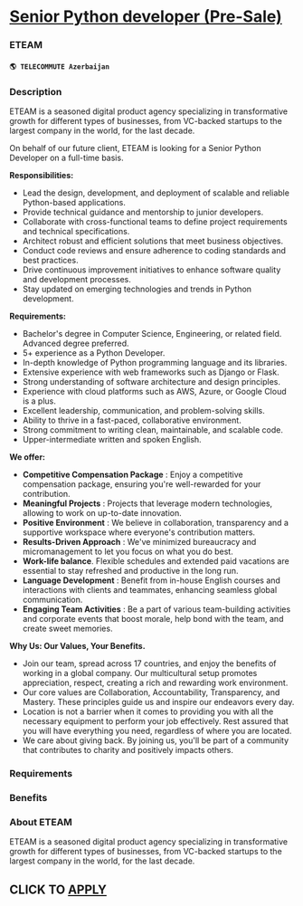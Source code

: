 # [Senior Python developer (Pre-Sale)](https://www.remotewlb.com/apply/senior-python-developer-pre-sale)  
### ETEAM  
#### `🌎 TELECOMMUTE Azerbaijan`  

### **Description**

ETEAM is a seasoned digital product agency specializing in transformative growth for different types of businesses, from VC-backed startups to the largest company in the world, for the last decade.

On behalf of our future client, ETEAM is looking for a Senior Python Developer on a full-time basis.

 **Responsibilities:**

  * Lead the design, development, and deployment of scalable and reliable Python-based applications.
  * Provide technical guidance and mentorship to junior developers.
  * Collaborate with cross-functional teams to define project requirements and technical specifications.
  * Architect robust and efficient solutions that meet business objectives.
  * Conduct code reviews and ensure adherence to coding standards and best practices.
  * Drive continuous improvement initiatives to enhance software quality and development processes.
  * Stay updated on emerging technologies and trends in Python development.

**Requirements:**

  * Bachelor's degree in Computer Science, Engineering, or related field. Advanced degree preferred.
  * 5+ experience as a Python Developer.
  * In-depth knowledge of Python programming language and its libraries.
  * Extensive experience with web frameworks such as Django or Flask.
  * Strong understanding of software architecture and design principles.
  * Experience with cloud platforms such as AWS, Azure, or Google Cloud is a plus.
  * Excellent leadership, communication, and problem-solving skills.
  * Ability to thrive in a fast-paced, collaborative environment.
  * Strong commitment to writing clean, maintainable, and scalable code.
  * Upper-intermediate written and spoken English.

**We offer:**

  * **Competitive Compensation Package** : Enjoy a competitive compensation package, ensuring you're well-rewarded for your contribution.
  * **Meaningful Projects** : Projects that leverage modern technologies, allowing to work on up-to-date innovation.
  * **Positive Environment** : We believe in collaboration, transparency and a supportive workspace where everyone's contribution matters.
  * **Results-Driven Approach** : We've minimized bureaucracy and micromanagement to let you focus on what you do best.
  * **Work-life balance**. Flexible schedules and extended paid vacations are essential to stay refreshed and productive in the long run.
  * **Language Development** : Benefit from in-house English courses and interactions with clients and teammates, enhancing seamless global communication.
  * **Engaging Team Activities** : Be a part of various team-building activities and corporate events that boost morale, help bond with the team, and create sweet memories.

**Why Us: Our Values, Your Benefits.**

  * Join our team, spread across 17 countries, and enjoy the benefits of working in a global company. Our multicultural setup promotes appreciation, respect, creating a rich and rewarding work environment.
  * Our core values are Collaboration, Accountability, Transparency, and Mastery. These principles guide us and inspire our endeavors every day.
  * Location is not a barrier when it comes to providing you with all the necessary equipment to perform your job effectively. Rest assured that you will have everything you need, regardless of where you are located.
  * We care about giving back. By joining us, you'll be part of a community that contributes to charity and positively impacts others.

### **Requirements**

###  **Benefits**

###  **About ETEAM**

ETEAM is a seasoned digital product agency specializing in transformative growth for different types of businesses, from VC-backed startups to the largest company in the world, for the last decade.

  
## CLICK TO [APPLY](https://www.remotewlb.com/apply/senior-python-developer-pre-sale)

